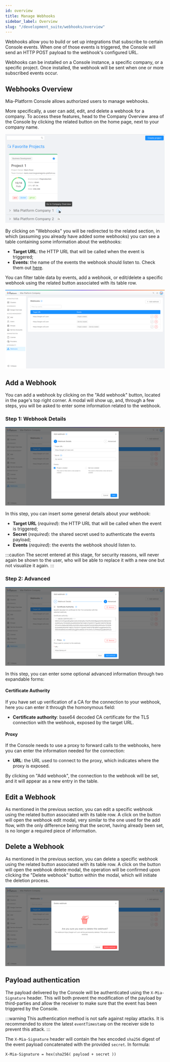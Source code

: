 ```yaml
---
id: overview
title: Manage Webhooks
sidebar_label: Overview
slug: "/development_suite/webhooks/overview"
---
```


Webhooks allow you to build or set up integrations that subscribe to certain Console events. 
When one of those events is triggered, the Console will send an HTTP POST payload to the webhook's configured URL.

Webhooks can be installed on a Console instance, a specific company, or a specific project. 
Once installed, the webhook will be sent when one or more subscribed events occur.

## Webhooks Overview

Mia-Platform Console allows authorized users to manage webhooks. 

More specifically, a user can add, edit, and delete a webhook for a company. To access these features, head to the Company Overview area of the Console by clicking the related button on the home page, next to your company name.

![Go to Company Overview](img/go-to-company-overview.png)

By clicking on "Webhooks" you will be redirected to the related section, in which (assuming you already have added some webhooks) you can see a table containing some information about the webhooks:

* **Target URL**: the HTTP URL that will be called when the event is triggered;
* **Events**: the name of the events the webhook should listen to. Check them out [here](/development_suite/webhooks-and-events/events.mdx).

You can filter table data by events, add a webhook, or edit/delete a specific webhook using the related button associated with its table row.

![Webhooks overview](img/webhooks-overview.png)

## Add a Webhook

You can add a webhook by clicking on the "Add webhook" button, located in the page's top right corner. A modal will show up, and, through a few steps, you will be asked to enter some information related to the webhook.

### Step 1: Webhook Details

![Add webhook 1](img/add-webhook-1.png)

In this step, you can insert some general details about your webhook:

* **Target URL** (*required*): the HTTP URL that will be called when the event is triggered;
* **Secret** (*required*): the shared secret used to authenticate the events payload;
* **Events** (*required*): the events the webhook should listen to.

:::caution
The secret entered at this stage, for security reasons, will never again be shown to the user, who will be able to replace it with a new one but not visualize it again.
:::

### Step 2: Advanced

![Add webhook 2](img/add-webhook-2.png)

In this step, you can enter some optional advanced information through two expandable forms:

#### Certificate Authority

If you have set up verification of a CA for the connection to your webhook, here you can enter it through the homonymous field:

* **Certificate authority**: base64 decoded CA certificate for the TLS connection with the webhook, exposed by the target URL.

#### Proxy

If the Console needs to use a proxy to forward calls to the webhooks, here you can enter the information needed for the connection:

* **URL**: the URL used to connect to the proxy, which indicates where the proxy is exposed.

By clicking on "Add webhook", the connection to the webhook will be set, and it will appear as a new entry in the table.

## Edit a Webhook

As mentioned in the previous section, you can edit a specific webhook using the related button associated with its table row.
A click on the button will open the webhook edit modal, very similar to the one used for the add flow, with the only difference being that the secret, having already been set, is no longer a required piece of information.

## Delete a Webhook

As mentioned in the previous section, you can delete a specific webhook using the related button associated with its table row.
A click on the button will open the webhook delete modal, the operation will be confirmed upon clicking the "Delete webhook" button within the modal, which will initiate the deletion process.

![delete webhook](./img/delete-webhook.png)

## Payload authentication

The payload delivered by the Console will be authenticated using the `X-Mia-Signature` header. This will both prevent the modification of the payload by third-parties and allow the receiver to make sure that the event has been triggered by the Console.

:::warning
This authentication method is not safe against replay attacks. 
It is recommended to store the latest `eventTimestamp` on the receiver side to prevent this attack.
:::

The `X-Mia-Signature` header will contain the hex encoded `sha256` digest of the event payload concatenated with the provided `secret`. In formula:

```
X-Mia-Signature = hex(sha256( payload + secret ))
```

